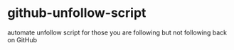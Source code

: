 # github-unfollow-script
automate unfollow script for those you are following but not following back on GitHub
